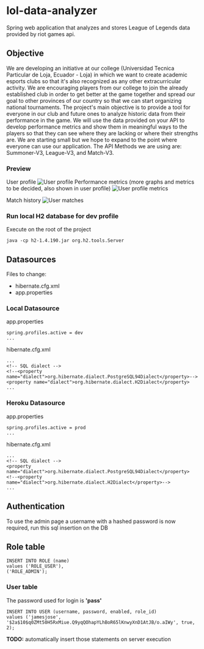 # lol-data-analyzer
Spring web application that analyzes and stores League of Legends data provided by riot games api.

## Objective
We are developing an initiative at our college (Universidad Tecnica Particular de Loja, Ecuador - Loja) in which we want to create academic esports clubs so that it's also recognized as any other extracurricular activity. We are encouraging players from our college to join the already established club in order to get better at the game together and spread our goal to other provinces of our country so that we can start organizing national tournaments. The project's main objective is to provide a tool for everyone in our club and future ones to analyze historic data from their performance in the game. We will use the data provided on your API to develop performance metrics and show them in meaningful ways to the players so that they can see where they are lacking or where their strengths are. We are starting small but we hope to expand to the point where everyone can use our application. The API Methods we are using are:  Summoner-V3, League-V3, and Match-V3.

### Preview
User profile
![User profile](https://imgur.com/sGUDMCI.png)
Performance metrics (more graphs and metrics to be decided, also shown in user profile)
![User profile metrics](https://imgur.com/uGXUkBg.png)

Match history
![User matches](https://imgur.com/IC9ppx8.png)

### Run local H2 database for dev profile
Execute on the root of the project
```
java -cp h2-1.4.190.jar org.h2.tools.Server
```

## Datasources
Files to change:
- hibernate.cfg.xml
- app.properties

### Local Datasource
app.properties
```
spring.profiles.active = dev
...
```
hibernate.cfg.xml
```
...
<!-- SQL dialect -->
<!--<property name="dialect">org.hibernate.dialect.PostgreSQL94Dialect</property>-->
<property name="dialect">org.hibernate.dialect.H2Dialect</property>
...
```

### Heroku Datasource
app.properties
```
spring.profiles.active = prod
...
```
hibernate.cfg.xml
```
...
<!-- SQL dialect -->
<property name="dialect">org.hibernate.dialect.PostgreSQL94Dialect</property>
<!--<property name="dialect">org.hibernate.dialect.H2Dialect</property>-->
...
```

## Authentication

To use the admin page a username with a hashed password is now required, run this sql insertion on the DB
## Role table
```
INSERT INTO ROLE (name)
values ('ROLE_USER'),
('ROLE_ADMIN');
```
### User table
The password used for login is **'pass'**
```
INSERT INTO USER (username, password, enabled, role_id)
values ('jamesjose', '$2a$10$q0ZMt50H5RxMiue.Q9yqQOhapYLhBoR65lKnwyXnD1AtJB/o.aIWy', true, 2);
```

**TODO:** automatically insert those statements on server execution
